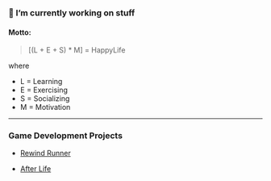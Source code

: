 ### 🤔 I’m currently working on stuff 

#### Motto: 
> [(L + E + S) * M] = HappyLife

where
 - L = Learning
 - E = Exercising
 - S = Socializing
 - M = Motivation 

---

### Game Development Projects

- [Rewind Runner](https://spil3141.itch.io/game-jam-1)

- [After Life](https://spil3141.itch.io/after-life)

<!--
**spil3141/spil3141** is a ✨ _special_ ✨ repository because its `README.md` (this file) appears on your GitHub profile.

Here are some ideas to get you started:

- 🔭 I’m currently working on ...
- 🌱 I’m currently learning ...
- 👯 I’m looking to collaborate on ...
- 🤔 I’m looking for help with ...
- 💬 Ask me about ...
- 📫 How to reach me: ...
- 😄 Pronouns: ...
- ⚡ Fun fact: ...
-->
